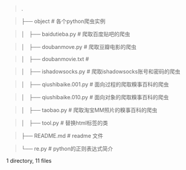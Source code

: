 > .

> ├── object                      # 各个python爬虫实例

> │   ├── baidutieba.py           # 爬取百度贴吧的爬虫

> │   ├── doubanmove.py           # 爬取豆瓣电影的爬虫

> │   ├── doubanmovie.txt         # 

> │   ├── ishadowsocks.py         # 爬取ishadowsocks账号和密码的爬虫

> │   ├── qiushibaike.001.py      # 面向过程的爬取糗事百科的爬虫

> │   ├── qiushibaike.010.py      # 面向对象的爬取糗事百科的爬虫

> │   ├── taobao.py               # 爬取淘宝MM照片的糗事百科的爬虫

> │   ├── tool.py                 # 替换html标签的类

> ├── README.md                   # readme 文件

> └── re.py                       # python的正则表达式简介
> 

1 directory, 11 files
